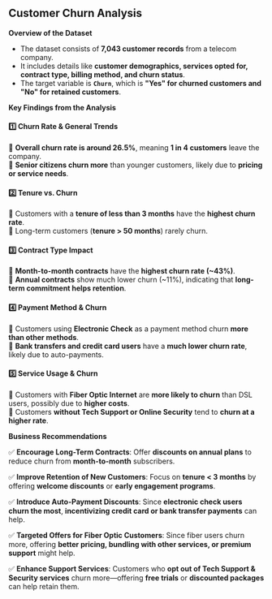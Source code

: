 ## Customer Churn Analysis

**Overview of the Dataset**
-   The dataset consists of **7,043 customer records** from a telecom company.
-   It includes details like **customer demographics, services opted for, contract type, billing method, and churn status**.
-   The target variable is **`Churn`**, which is **"Yes" for churned customers and "No" for retained customers**.

**Key Findings from the Analysis**
#### **1️⃣ Churn Rate & General Trends**

📌 **Overall churn rate is around 26.5%**, meaning **1 in 4 customers** leave the company.  
📌 **Senior citizens churn more** than younger customers, likely due to **pricing or service needs**.

#### **2️⃣ Tenure vs. Churn**

📌 Customers with a **tenure of less than 3 months** have the **highest churn rate**.  
📌 Long-term customers (**tenure > 50 months**) rarely churn.

#### **3️⃣ Contract Type Impact**

📌 **Month-to-month contracts** have the **highest churn rate (~43%)**.  
📌 **Annual contracts** show much lower churn (~11%), indicating that **long-term commitment helps retention**.

#### **4️⃣ Payment Method & Churn**

📌 Customers using **Electronic Check** as a payment method churn **more than other methods**.  
📌 **Bank transfers and credit card users** have a **much lower churn rate**, likely due to auto-payments.

#### **5️⃣ Service Usage & Churn**

📌 Customers with **Fiber Optic Internet** are **more likely to churn** than DSL users, possibly due to **higher costs**.  
📌 Customers **without Tech Support or Online Security** tend to **churn at a higher rate**.


**Business Recommendations**

✅ **Encourage Long-Term Contracts**: Offer **discounts on annual plans** to reduce churn from **month-to-month** subscribers.

✅ **Improve Retention of New Customers**: Focus on **tenure < 3 months** by offering **welcome discounts** or **early engagement programs**.  

✅ **Introduce Auto-Payment Discounts**: Since **electronic check users churn the most**, **incentivizing credit card or bank transfer payments** can help.  

✅ **Targeted Offers for Fiber Optic Customers**: Since fiber users churn more, offering **better pricing, bundling with other services, or premium support** might help.  

✅ **Enhance Support Services**: Customers who **opt out of Tech Support & Security services** churn more—offering **free trials** or **discounted packages** can help retain them.
